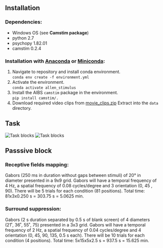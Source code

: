 ## Installation

### Dependencies:

- Windows OS (see **Camstim package**)
- python 2.7
- psychopy 1.82.01
- camstim 0.2.4

### Installation with [Anaconda](https://docs.anaconda.com/anaconda/install/) or [Miniconda](https://docs.conda.io/en/latest/miniconda.html):

1. Navigate to repository and install conda environment.  
    `conda env create -f environment.yml`
2. Activate the environment.  
    `conda activate allen_stimulus`
3. Install the AIBS `camstim` package in the environment.  
    `pip install camstim/.`
4. Download required video clips from [movie_clips.zip](https://tigress-web.princeton.edu/~dmturner/allen_stimulus/movie_clips.zip)
   Extract into the `data` directory.

## Task

![Task blocks](images/Task_structure.png)
![Task blocks](images/Change_detection_task_structure.png)

## Passsive block

### Receptive fields mapping: 
Gabors (250 ms in duration without gaps between stimuli) of 20° in diameter presented in a 9x9 grid. Gabors will have a temporal frequency of 4 Hz, a spatial frequency of 0.08 cycles/degree and 3 orientation (0, 45 , 90). There will be 5 trials for each condition (81 positions). Total time: 81x3x0.250 s = 303.75 s = 5.0625 min.

### Surround suppression: 
Gabors (2 s duration separated by 0.5 s of blank screen) of 4 diameters (21˚, 36˚, 55˚, 75) presented in a 3x3 grid. Gabors will have a temporal frequency of 2 Hz, a spatial frequency of 0.04 cycles/degree and 4 orientation (0, 45, 90, 135, 0.5 s each). There will be 10 trials for each condition (4 positions). Total time: 5x15x5x2.5 s = 937.5 s = 15.625 min. 
